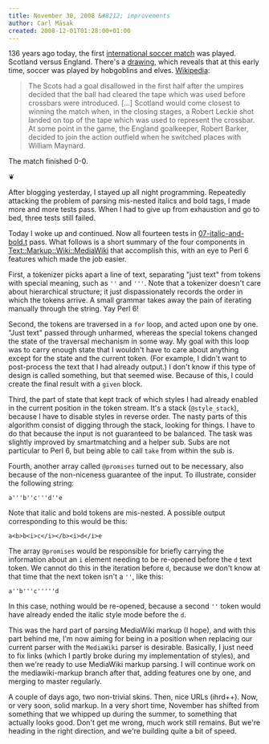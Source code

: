 ```yaml
---
title: November 30, 2008 &#8212; improvements
author: Carl Mäsak
created: 2008-12-01T01:28:00+01:00
---
```

136 years ago today, the first [international soccer match](http://en.wikipedia.org/wiki/Scotland_v_England_(1872)) was played. Scotland versus England. There's a [drawing](http://en.wikipedia.org/wiki/Image:England_v_Scotland_(1872).jpg), which reveals that at this early time, soccer was played by hobgoblins and elves. [Wikipedia](http://en.wikipedia.org/wiki/Scotland_v_England_(1872)#The_match):

<blockquote><div><p>The Scots had a goal disallowed in the first half after the umpires decided that the ball had cleared the tape which was used before crossbars were introduced. [...] Scotland would come closest to winning the match when, in the closing stages, a Robert Leckie shot landed on top of the tape which was used to represent the crossbar. At some point in the game, the England goalkeeper, Robert Barker, decided to join the action outfield when he switched places with William Maynard.</p></div></blockquote>

The match finished 0-0.

<p class='separator'>&#10086;</p>

After blogging yesterday, I stayed up all night programming. Repeatedly attacking the problem of parsing mis-nested italics and bold tags, I made more and more tests pass. When I had to give up from exhaustion and go to bed, three tests still failed.

Today I woke up and continued. Now all fourteen tests in [07-italic-and-bold.t](http://github.com/viklund/november/tree/mediawiki-markup/p6w/t/markup/mediawiki/07-italic-and-bold.t) pass. What follows is a short summary of the four components in [Text::Markup::Wiki::MediaWiki](http://github.com/viklund/november/tree/mediawiki-markup/p6w/Text/Markup/Wiki/MediaWiki.pm) that accomplish this, with an eye to Perl 6 features which made the job easier.

First, a tokenizer picks apart a line of text, separating "just text" from tokens with special meaning, such as `''` and `'''`. Note that a tokenizer doesn't care about hierarchical structure; it just dispassionately records the order in which the tokens arrive. A small grammar takes away the pain of iterating manually through the string. Yay Perl 6!

Second, the tokens are traversed in a `for` loop, and acted upon one by one. "Just text" passed through unharmed, whereas the special tokens changed the state of the traversal mechanism in some way. My goal with this loop was to carry enough state that I wouldn't have to care about anything except for the state and the current token. (For example, I didn't want to post-process the text that I had already output.) I don't know if this type of design is called something, but that seemed wise. Because of this, I could create the final result with a `given` block.

Third, the part of state that kept track of which styles I had already enabled in the current position in the token stream. It's a stack (`@style_stack`), because I have to disable styles in reverse order. The nasty parts of this algorithm consist of digging through the stack, looking for things. I have to do that because the input is not guaranteed to be balanced. The task was slightly improved by smartmatching and a helper sub. Subs are not particular to Perl 6, but being able to call `take` from within the sub is.

Fourth, another array called `@promises` turned out to be necessary, also because of the non-niceness guarantee of the input. To illustrate, consider the following string:

    a'''b''c'''d''e

Note that italic and bold tokens are mis-nested. A possible output corresponding to this would be this:

    a<b>b<i>c</i></b><i>d</i>e

The array `@promises` would be responsible for briefly carrying the information about an `i` element needing to be re-opened before the `d` text token. We cannot do this in the iteration before `d`, because we don't know at that time that the next token isn't a `''`, like this:

    a''b'''c'''''d

In this case, nothing would be re-opened, because a second `''` token would have already ended the italic style mode before the `d`.

This was the hard part of parsing MediaWiki markup (I hope), and with this part behind me, I'm now aiming for being in a position when replacing our current parser with the `MediaWiki` parser is desirable. Basically, I just need to fix links (which I partly broke during my implementation of styles), and then we're ready to use MediaWiki markup parsing. I will continue work on the mediawiki-markup branch after that, adding features one by one, and merging to master regularly.

A couple of days ago, two non-trivial skins. Then, nice URLs (ihrd++). Now, or very soon, solid markup. In a very short time, November has shifted from something that we whipped up during the summer, to something that actually looks good. Don't get me wrong, much work still remains. But we're heading in the right direction, and we're building quite a bit of speed.


